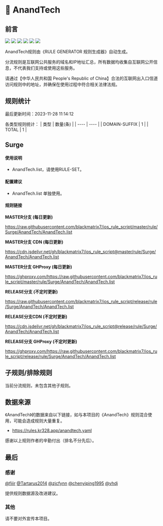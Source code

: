 # 🧸 AnandTech

## 前言

![](https://shields.io/badge/-移除重复规则-ff69b4) ![](https://shields.io/badge/-DOMAIN与DOMAIN--SUFFIX合并-green) ![](https://shields.io/badge/-DOMAIN--SUFFIX间合并-critical) ![](https://shields.io/badge/-DOMAIN与DOMAIN--KEYWORD合并-9cf) ![](https://shields.io/badge/-DOMAIN--SUFFIX与DOMAIN--KEYWORD合并-blue) ![](https://shields.io/badge/-IP--CIDR(6)合并-blueviolet) 

AnandTech规则由《RULE GENERATOR 规则生成器》自动生成。

分流规则是互联网公共服务的域名和IP地址汇总，所有数据均收集自互联网公开信息，不代表我们支持或使用这些服务。

请通过【中华人民共和国 People's Republic of China】合法的互联网出入口信道访问规则中的地址，并确保在使用过程中符合相关法律法规。

## 规则统计

最后更新时间：2023-11-28 11:14:12

各类型规则统计：
| 类型 | 数量(条)  | 
| ---- | ----  |
| DOMAIN-SUFFIX | 1  | 
| TOTAL | 1  | 


## Surge 

#### 使用说明
- AnandTech.list，请使用RULE-SET。

#### 配置建议
- AnandTech.list 单独使用。

#### 规则链接
**MASTER分支 (每日更新)**

https://raw.githubusercontent.com/blackmatrix7/ios_rule_script/master/rule/Surge/AnandTech/AnandTech.list

**MASTER分支 CDN (每日更新)**

https://cdn.jsdelivr.net/gh/blackmatrix7/ios_rule_script@master/rule/Surge/AnandTech/AnandTech.list

**MASTER分支 GHProxy (每日更新)**

https://ghproxy.com/https://raw.githubusercontent.com/blackmatrix7/ios_rule_script/master/rule/Surge/AnandTech/AnandTech.list

**RELEASE分支 (不定时更新)**

https://raw.githubusercontent.com/blackmatrix7/ios_rule_script/release/rule/Surge/AnandTech/AnandTech.list

**RELEASE分支CDN (不定时更新)**

https://cdn.jsdelivr.net/gh/blackmatrix7/ios_rule_script@release/rule/Surge/AnandTech/AnandTech.list

**RELEASE分支 GHProxy (不定时更新)**

https://ghproxy.com/https://raw.githubusercontent.com/blackmatrix7/ios_rule_script/release/rule/Surge/AnandTech/AnandTech.list

## 子规则/排除规则


当前分流规则，未包含其他子规则。

## 数据来源

《AnandTech》的数据来自以下链接，如与本项目的《AnandTech》规则混合使用，可能会造成规则大量重复。

- https://rules.kr328.app/anandtech.yaml


感谢以上规则作者的辛勤付出（排名不分先后）。

## 最后

### 感谢

[@fiiir](https://github.com/fiiir) [@Tartarus2014](https://github.com/Tartarus2014) [@zjcfynn](https://github.com/zjcfynn) [@chenyiping1995](https://github.com/chenyiping1995) [@vhdj](https://github.com/vhdj)

提供规则数据源及改进建议。

### 其他

请不要对外宣传本项目。